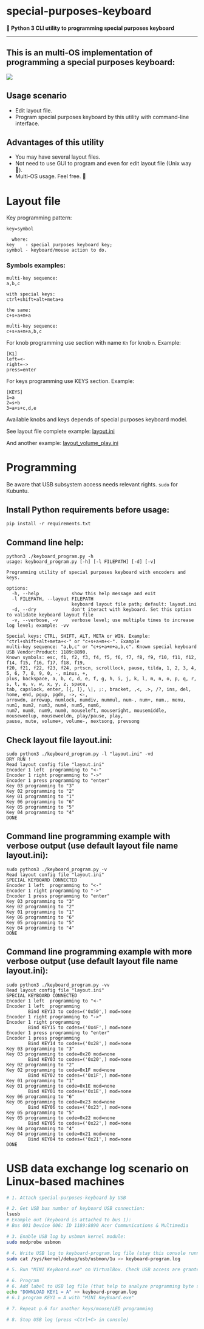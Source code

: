 # special-purposes-keyboard
**:snake: Python 3 CLI utility to programming special purposes keyboard**
_____________________________________________________

## This is an multi-OS implementation of programming a special purposes keyboard:
![](/media/640x640.jpg_.webp)

## Usage scenario

- Edit layout file.
- Program special purposes keyboard by this utility with command-line interface.

## Advantages of this utility
- You may have several layout files.
- Not need to use GUI to program and even for edit layout file (Unix way :robot:).
- Multi-OS usage. Feel free. :cowboy_hat_face:

# Layout file

Key programming pattern:

```
key=symbol

  where:
key    - special purposes keyboard key;
symbol - keyboard/mouse action to do.
```

 ### Symbols examples:
 ```
 multi-key sequence:
 a,b,c
 
 with special keys:
 ctrl+shift+alt+meta+a
 
 the same:
 c+s+a+m+a
 
 multi-key sequence:
 c+s+a+m+a,b,c
```
 For knob programming use section with name `Kn` for knob `n`. Example:
 ```
[K1]
left=<-
right=->
press=enter
```
 For keys programming use KEYS section. Example:
```
[KEYS]
1=a
2=s+b
3=a+s+c,d,e
```
Available knobs and keys depends of special purposes keyboard model.

See layout file complete example: [layout.ini](/layout.ini)

And another example: [layout_volume_play.ini](/layout_volume_play.ini)

# Programming
Be aware that USB subsystem access needs relevant rights. `sudo` for Kubuntu.

## Install Python requirements before usage:
```
pip install -r requirements.txt
```

## Command line help:
```
python3 ./keyboard_program.py -h
usage: keyboard_program.py [-h] [-l FILEPATH] [-d] [-v]

Programming utility of special purposes keyboard with encoders and keys.

options:
  -h, --help            show this help message and exit
  -l FILEPATH, --layout FILEPATH
                        keyboard layout file path; default: layout.ini
  -d, --dry             don't iteract with keyboard. Set this option to validate keyboard layout file
  -v, --verbose, -v     verbose level; use multiple times to increase log level; example: -vv

Special keys: CTRL, SHIFT, ALT, META or WIN. Example: "ctrl+shift+alt+meta+<-" or "c+s+a+m+<-". Example
multi-key sequence: "a,b,c" or "c+s+a+m+a,b,c". Known special keyboard USB Vendor:Product: 1189:8890.
Known symbols: esc, f1, f2, f3, f4, f5, f6, f7, f8, f9, f10, f11, f12, f14, f15, f16, f17, f18, f19,
f20, f21, f22, f23, f24, prtscn, scrolllock, pause, tilda, 1, 2, 3, 4, 5, 6, 7, 8, 9, 0, -, minus, +,
plus, backspace, a, b, c, d, e, f, g, h, i, j, k, l, m, n, o, p, q, r, s, t, u, v, w, x, y, z, space,
tab, capslock, enter, [{, ]}, \|, ;:, bracket, ,<, .>, /?, ins, del, home, end, pgup, pgdn, ->, <-,
arrowdn, arrowup, numlock, numdiv, nummul, num-, num+, num., menu, num1, num2, num3, num4, num5, num6,
num7, num8, num9, num0, mouseleft, mouseright, mousemiddle, mouseweelup, mouseweeldn, play/pause, play,
pause, mute, volume+, volume-, nextsong, prevsong
```
## Check layout file layout.ini:
```
sudo python3 ./keyboard_program.py -l "layout.ini" -vd
DRY RUN !
Read layout config file "layout.ini"
Encoder 1 left  programming to "<-"
Encoder 1 right programming to "->"
Encoder 1 press programming to "enter"
Key 03 programming to "3"
Key 02 programming to "2"
Key 01 programming to "1"
Key 06 programming to "6"
Key 05 programming to "5"
Key 04 programming to "4"
DONE
```

## Command line programming example with verbose output (use default layout file name layout.ini):
```
sudo python3 ./keyboard_program.py -v
Read layout config file "layout.ini"
SPECIAL KEYBOARD CONNECTED
Encoder 1 left  programming to "<-"
Encoder 1 right programming to "->"
Encoder 1 press programming to "enter"
Key 03 programming to "3"
Key 02 programming to "2"
Key 01 programming to "1"
Key 06 programming to "6"
Key 05 programming to "5"
Key 04 programming to "4"
DONE
```

## Command line programming example with more verbose output (use default layout file name layout.ini):
```
sudo python3 ./keyboard_program.py -vv
Read layout config file "layout.ini"
SPECIAL KEYBOARD CONNECTED
Encoder 1 left  programming to "<-"
Encoder 1 left  programming
        Bind KEY13 to codes=('0x50',) mod=none
Encoder 1 right programming to "->"
Encoder 1 right programming
        Bind KEY15 to codes=('0x4F',) mod=none
Encoder 1 press programming to "enter"
Encoder 1 press programming
        Bind KEY14 to codes=('0x28',) mod=none
Key 03 programming to "3"
Key 03 programming to code=0x20 mod=none
        Bind KEY03 to codes=('0x20',) mod=none
Key 02 programming to "2"
Key 02 programming to code=0x1F mod=none
        Bind KEY02 to codes=('0x1F',) mod=none
Key 01 programming to "1"
Key 01 programming to code=0x1E mod=none
        Bind KEY01 to codes=('0x1E',) mod=none
Key 06 programming to "6"
Key 06 programming to code=0x23 mod=none
        Bind KEY06 to codes=('0x23',) mod=none
Key 05 programming to "5"
Key 05 programming to code=0x22 mod=none
        Bind KEY05 to codes=('0x22',) mod=none
Key 04 programming to "4"
Key 04 programming to code=0x21 mod=none
        Bind KEY04 to codes=('0x21',) mod=none
DONE
```

# USB data exchange log scenario on Linux-based machines

```sh
# 1. Attach special-purposes-keyboard by USB

# 2. Get USB bus number of keyboard USB connection:
lsusb
# Example out (keyboard is attached to bus 1):
# Bus 001 Device 006: ID 1189:8890 Acer Communications & Multimedia

# 3. Enable USB log by usbmon kernel module:
sudo modprobe usbmon

# 4. Write USB log to keyboard-program.log file (stay this console running while USB logging):
sudo cat /sys/kernel/debug/usb/usbmon/1u >> keyboard-program.log

# 5. Run "MINI KeyBoard.exe" on VirtualBox. Check USB access are granted

# 6. Program
# 6. Add label to USB log file (that help to analyze programming byte sequence):
echo "DOWNLOAD KEY1 = A" >> keyboard-program.log
# 6.1 program KEY1 = A with "MINI KeyBoard.exe"

# 7. Repeat p.6 for another keys/mouse/LED programming

# 8. Stop USB log (press <Ctrl+C> in console)
```
